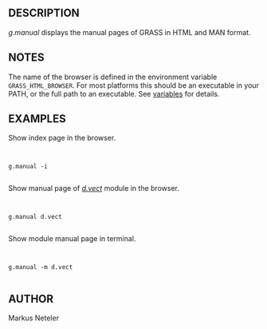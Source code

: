 
## DESCRIPTION

*g.manual* displays the manual pages of GRASS in HTML and MAN
format.

## NOTES

The name of the browser is defined in the environment variable
`GRASS_HTML_BROWSER`. For most platforms this should be an
executable in your PATH, or the full path to an executable. See
[variables](variables.html) for details.

## EXAMPLES

Show index page in the browser.

```


g.manual -i


```

Show manual page of *[d.vect](d.vect.html)* module
in the browser.

```


g.manual d.vect


```

Show module manual page in terminal.

```


g.manual -m d.vect


```

## AUTHOR

Markus Neteler
